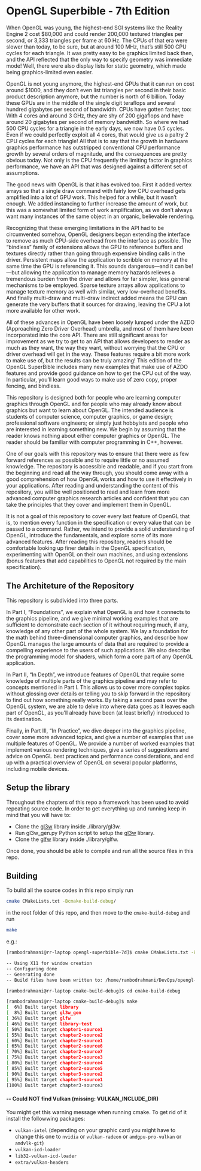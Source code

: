 # OpenGL Superbible - 7th Edition
When OpenGL was young, the highest-end SGI systems like the Reality Engine 2
cost $80,000 and could render 200,000 textured triangles per second, or 3,333
triangles per frame at 60 Hz. The CPUs of that era were slower than today, to
be sure, but at around 100 MHz, that’s still 500 CPU cycles for each triangle.
It was pretty easy to be graphics limited back then, and the API reflected
that the only way to specify geometry was immediate mode! Well, there were also
display lists for static geometry, which made being graphics-limited even easier.

OpenGL is not young anymore, the highest-end GPUs that it can run on cost around
$1000, and they don’t even list triangles per second in their basic product
description anymore, but the number is north of 6 billion. Today these GPUs are
in the middle of the single digit teraflops and several hundred gigabytes per
second of bandwidth. CPUs have gotten faster, too: With 4 cores and around 3 GHz,
they are shy of 200 gigaflops and have around 20 gigabytes per second of memory
bandwidth. So where we had 500 CPU cycles for a triangle in the early days, we
now have 0.5 cycles. Even if we could perfectly exploit all 4 cores, that would
give us a paltry 2 CPU cycles for each triangle! All that is to say that the
growth in hardware graphics performance has outstripped conventional CPU
performance growth by several orders of magnitude, and the consequences are
pretty obvious today. Not only is the CPU frequently the limiting factor in
graphics performance, we have an API that was designed against a different set
of assumptions.

The good news with OpenGL is that it has evolved too. First it added vertex
arrays so that a single draw command with fairly low CPU overhead gets
amplified into a lot of GPU work. This helped for a while, but it wasn’t enough.
We added instancing to further increase the amount of work, but this was a
somewhat limited form of work amplification, as we don’t always want many
instances of the same object in an organic, believable rendering.

Recognizing that these emerging limitations in the API had to be circumvented
somehow, OpenGL designers began extending the interface to remove as much
CPU-side overhead from the interface as possible. The “bindless” family of
extensions allows the GPU to reference buffers and textures directly rather than
going through expensive binding calls in the driver. Persistent maps allow the
application to scribble on memory at the same time the GPU is referencing it.
This sounds dangerous—and it can be!—but allowing the application to manage
memory hazards relieves a tremendous burden from the driver and allows for far
simpler, less general mechanisms to be employed. Sparse texture arrays allow
applications to manage texture memory as well with similar, very low-overhead
benefits. And finally multi-draw and multi-draw indirect added means the GPU can
generate the very buffers that it sources for drawing, leaving the CPU a lot
more available for other work.

All of these advances in OpenGL have been loosely lumped under the AZDO
(Approaching Zero Driver Overhead) umbrella, and most of them have been
incorporated into the core API. There are still significant areas for
improvement as we try to get to an API that allows developers to render as much
as they want, the way they want, without worrying that the CPU or driver
overhead will get in the way. These features require a bit more work to make use
of, but the results can be truly amazing! This edition of the OpenGL SuperBible
includes many new examples that make use of AZDO features and provide good
guidance on how to get the CPU out of the way. In particular, you’ll learn good
ways to make use of zero copy, proper fencing, and bindless.

This repository is designed both for people who are learning computer graphics
through OpenGL and for people who may already know about graphics but want to
learn about OpenGL. The intended audience is students of computer science,
computer graphics, or game design; professional software engineers; or simply
just hobbyists and people who are interested in learning something new. We begin
by assuming that the reader knows nothing about either computer graphics or
OpenGL. The reader should be familiar with computer programming in C++, however.

One of our goals with this repository was to ensure that there were as few
forward references as possible and to require little or no assumed knowledge.
The repository is accessible and readable, and if you start from the beginning
and read all the way through, you should come away with a good comprehension of
how OpenGL works and how to use it effectively in your applications. After
reading and understanding the content of this repository, you will be well
positioned to read and learn from more advanced computer graphics research
articles and confident that you can take the principles that they cover and
implement them in OpenGL.

It is not a goal of this repository to cover every last feature of OpenGL that
is, to mention every function in the specification or every value that can be
passed to a command. Rather, we intend to provide a solid understanding of
OpenGL, introduce the fundamentals, and explore some of its more advanced
features. After reading this repository, readers should be comfortable looking
up finer details in the OpenGL specification, experimenting with OpenGL on their
own machines, and using extensions (bonus features that add capabilities to
OpenGL not required by the main specification).

## The Architeture of the Repository
This repository is subdivided into three parts.

In Part I, “Foundations”, we explain what OpenGL is and how it connects to the
graphics pipeline, and we give minimal working examples that are sufficient to
demonstrate each section of it without requiring much, if any, knowledge of any
other part of the whole system. We lay a foundation for the math behind
three-dimensional computer graphics, and describe how OpenGL manages the large
amounts of data that are required to provide a compelling experience to the
users of such applications. We also describe the programming model for shaders,
which form a core part of any OpenGL application.

In Part II, “In Depth”, we introduce features of OpenGL that require some
knowledge of multiple parts of the graphics pipeline and may refer to concepts
mentioned in Part I. This allows us to cover more complex topics without
glossing over details or telling you to skip forward in the repository to find
out how something really works. By taking a second pass over the OpenGL system,
we are able to delve into where data goes as it leaves each part of OpenGL, as
you’ll already have been (at least briefly) introduced to its destination.

Finally, in Part III, “In Practice”, we dive deeper into the graphics pipeline,
cover some more advanced topics, and give a number of examples that use multiple
features of OpenGL. We provide a number of worked examples that implement
various rendering techniques, give a series of suggestions and advice on OpenGL
best practices and performance considerations, and end up with a practical
overview of OpenGL on several popular platforms, including mobile devices.

## Setup the library
Throughout the chapters of this repo a framework has been used to avoid
repeating source code. In order to get everything up and running keep in mind
that you will have to:

 - Clone the [gl3w](https://github.com/skaslev/gl3w) library inside ./library/gl3w.
 - Run gl3w_gen.py Python script to setup the [gl3w](https://github.com/skaslev/gl3w) library.
 - Clone the [glfw](https://github.com/glfw/glfw) library inside ./library/glfw.
 
Once done, you should be able to compile and run all the source files in this repo.

## Building
To build all the source codes in this repo simply run
```bash
cmake CMakeLists.txt -Bcmake-build-debug/
```
in the root folder of this repo, and then move to the `cmake-build-debug` and run
```bash
make
```

e.g.:
```bash
[rambodrahmani@rr-laptop opengl-superbible-7d]$ cmake CMakeLists.txt -Bcmake-build-debug/

-- Using X11 for window creation
-- Configuring done
-- Generating done
-- Build files have been written to: /home/rambodrahmani/DevOps/opengl-superbible-7d/cmake-build-debug

[rambodrahmani@rr-laptop cmake-build-debug]$ cd cmake-build-debug

[rambodrahmani@rr-laptop cmake-build-debug]$ make
[  6%] Built target library
[  8%] Built target gl3w_gen
[ 36%] Built target glfw
[ 46%] Built target library-test
[ 50%] Built target chapter1-source1
[ 55%] Built target chapter2-source2
[ 60%] Built target chapter2-source1
[ 65%] Built target chapter2-source6
[ 70%] Built target chapter2-source7
[ 75%] Built target chapter2-source3
[ 80%] Built target chapter2-source4
[ 85%] Built target chapter2-source5
[ 90%] Built target chapter3-source2
[ 95%] Built target chapter3-source1
[100%] Built target chapter3-source3
```
#### -- Could NOT find Vulkan (missing: VULKAN_INCLUDE_DIR)
You might get this warning message when running cmake. To get rid of it install
the followwing packages:
 - `vulkan-intel` (depending on your graphic card you might have to change this
one to `nvidia` or `vulkan-radeon` or `amdgpu-pro-vulkan` or `amdvlk-git`)
 - `vulkan-icd-loader`
 - `lib32-vulkan-icd-loader`
 - `extra/vulkan-headers`
